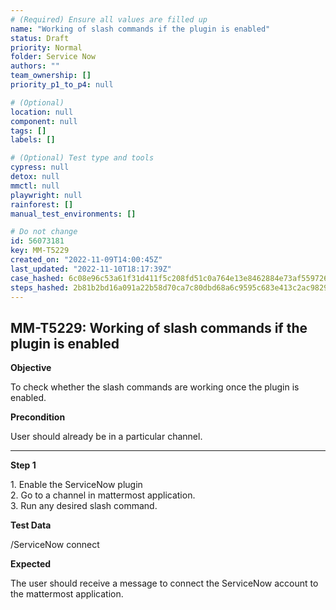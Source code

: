 ```yaml
---
# (Required) Ensure all values are filled up
name: "Working of slash commands if the plugin is enabled"
status: Draft
priority: Normal
folder: Service Now
authors: ""
team_ownership: []
priority_p1_to_p4: null

# (Optional)
location: null
component: null
tags: []
labels: []

# (Optional) Test type and tools
cypress: null
detox: null
mmctl: null
playwright: null
rainforest: []
manual_test_environments: []

# Do not change
id: 56073181
key: MM-T5229
created_on: "2022-11-09T14:00:45Z"
last_updated: "2022-11-10T18:17:39Z"
case_hashed: 6c08e96c53a61f31d411f5c208fd51c0a764e13e8462884e73af559726abb14b3cf96daf6e7222c744adfd8daf1bccf6
steps_hashed: 2b81b2bd16a091a22b58d70ca7c80dbd68a6c9595c683e413c2ac98296f7bc9f83c1e069aa7b8d7d3ea14acf5590d3ef
---
```


<!-- (Auto-generated) Based on frontmatter's "key" and "name" -->

## MM-T5229: Working of slash commands if the plugin is enabled

**Objective**

To check whether the slash commands are working once the plugin is enabled.

**Precondition**

User should already be in a particular channel.

---

**Step 1**

1\. Enable the ServiceNow plugin\
2\. Go to a channel in mattermost application.\
3\. Run any desired slash command.

**Test Data**

/ServiceNow connect

**Expected**

The user should receive a message to connect the ServiceNow account to the mattermost application.
